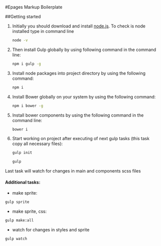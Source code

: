 #Epages Markup Boilerplate

##Getting started
1. Initially you should download and install [node.js](https://nodejs.org/).
    To check is node installed type in command line
    ```bash
    node -v
    ```
2. Then install Gulp globally by using following command in the command line:
    ```bash
    npm i gulp -g
    ```
3. Install node packages into project directory by using the following command:
    ```bash
    npm i
    ```
4. Install Bower globally on your system by using the following command:
    ```bash
    npm i bower -g
    ```
5. Install bower components by using the following command in the command line:
    ```bash
    bower i
    ```
6. Start working on project after executing of next gulp tasks (this task copy all necessary files):
    ```bash
    gulp init
    ```
    ```bash
    gulp
    ```
Last task will watch for changes in main and components scss files
#### Additional tasks:
- make sprite:
```bash
gulp sprite
```
- make sprite, css:
```bash
gulp make:all
```
- watch for changes in styles and sprite
```bash
gulp watch
```
